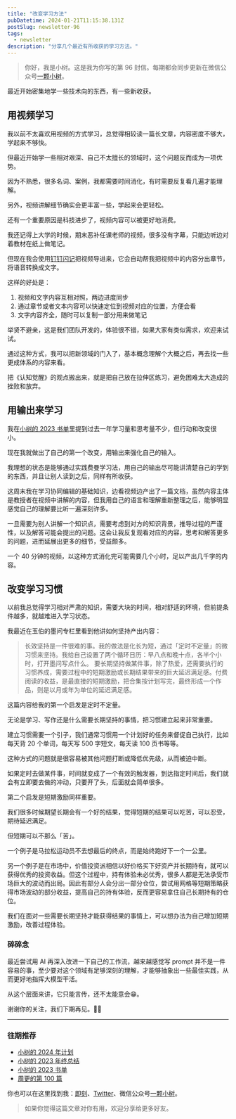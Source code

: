 ```yaml
---
title: "改变学习方法"
pubDatetime: 2024-01-21T11:15:38.131Z
postSlug: newsletter-96
tags:
  - newsletter
description: "分享几个最近有所收获的学习方法。"
---
```


> 你好，我是小树。这是我为你写的第 96 封信。每期都会同步更新在微信公众号[一颗小树](https://weixin.sogou.com/weixin?query=a_warm_tree)。

最近开始密集地学一些技术向的东西，有一些新收获。

## 用视频学习

我以前不太喜欢用视频的方式学习，总觉得相较读一篇长文章，内容密度不够大，学起来不够快。

但最近开始学一些相对艰深、自己不太擅长的领域时，这个问题反而成为一项优势。

因为不熟悉，很多名词、案例，我都需要时间消化，有时需要反复看几遍才能理解。

另外，视频讲解细节确实会更丰富一些，学起来会更轻松。

还有一个重要原因是科技进步了，视频内容可以被更好地消费。

我还记得上大学的时候，期末恶补任课老师的视频，很多没有字幕，只能边听边对着教材在纸上做笔记。

但现在我会使用[钉钉闪记](https://shanji.dingtalk.com)把视频导进来，它会自动帮我把视频中的内容分出章节，将语音转换成文字。

这样的好处是：

1. 视频和文字内容互相对照，两边进度同步
2. 通过章节或者文本内容可以快速定位到视频对应的位置，方便会看
3. 文字内容齐全，随时可以复制一部分用来做笔记

举贤不避亲，这是我们团队开发的，体验很不错，如果大家有类似需求，欢迎来试试。

通过这种方式，我可以把新领域的门入了，基本概念理解个大概之后，再去找一些更成体系的内容来看。

把《认知觉醒》的观点搬出来，就是把自己放在拉伸区练习，避免困难太大造成的挫败和放弃。

## 用输出来学习

我在[小树的 2023 书单](https://mp.weixin.qq.com/s/6cK60OCYpcqncs3DF9GjeA)里提到过去一年学习量和思考量不少，但行动和改变很小。

现在我就做出了自己的第一个改变，用输出来强化自己的输入。

我理想的状态是能够通过实践费曼学习法，用自己的输出尽可能讲清楚自己的学到的东西，并且让别人读到之后，同样有所收获。

这周末我在学习协同编辑的基础知识，边看视频边产出了一篇文档，虽然内容主体是教授者在视频中讲解的内容，但我用自己的语言和理解重新整理之后，能够明显感觉自己的理解要比听一遍深刻许多。

一旦需要为别人讲解一个知识点，需要考虑到对方的知识背景，推导过程的严谨性，以及解答可能会提出的问题。这会让我反复观看对应的内容，思考和解答更多的问题，进而延展出更多的细节，受益颇多。

一个 40 分钟的视频，以这种方式消化完可能需要几个小时，足以产出几千字的内容。

## 改变学习习惯

以前我总觉得学习相对严肃的知识，需要大块的时间，相对舒适的环境，但前提条件越多，就越难进入学习状态。

我最近在玉伯的墨问专栏里看到他讲如何坚持产出内容：

> 长效坚持是一件很难的事。我的做法是化长为短，通过「定时不定量」的微习惯来坚持。我给自己设置了两个循环日历：早八点和晚十点，各半个小时，打开墨问写点什么。
> 要长期坚持做某件事，除了热爱，还需要执行的习惯养成，需要过程中的短期激励或长期结果带来的巨大延迟满足感。付费阅读的收益，是最直接的短期激励，把合集按计划写完，最终形成一个作品，则是以月或年为单位的延迟满足感。

这篇内容给我的第一个启发是定时不定量。

无论是学习、写作还是什么需要长期坚持的事情，把习惯建立起来非常重要。

建立习惯需要一个引子，我们通常习惯用一个计划好的任务来督促自己执行，比如每天背 20 个单词，每天写 500 字短文，每天读 100 页书等等。

这种方式的问题就是很容易被其他问题打断或降低优先级，从而被迫中断。

如果定时去做某件事，时间就变成了一个有效的触发器，到达指定时间后，我们就会有立即要去做的冲动，只要开了头，后面就会简单很多。

第二个启发是短期激励同样重要。

我们很多时候期望长期会有一个好的结果，觉得短期的结果可以吃苦，可以忍受，期待延迟满足。

但短期可以不那么「苦」。

一个例子是马拉松运动员不去想最后的终点，而是始终跑好下一个一公里。

另一个例子是在市场中，价值投资派相信以好价格买下好资产并长期持有，就可以获得优秀的投资收益。但这个过程中，持有体验未必优秀，很多人都是无法承受市场巨大的波动而出局。因此有部分人会分出一部分仓位，尝试用网格等短期策略获得市场波动的部分收益，提高自己的持有体验，反而更容易拿住自己长期持有的仓位。

我们在面对一些需要长期坚持才能获得结果的事情上，可以想办法为自己增加短期激励，改善过程体验。

### 碎碎念

最近尝试用 AI 再深入改进一下自己的工作流，越来越感觉写 prompt 并不是一件容易的事，至少要对这个领域有足够深刻的理解，才能够抽象出一些最佳实践，从而更好地指挥大模型干活。

从这个层面来讲，它只能言传，还不太能意会😁。

谢谢你的关注，我们下期再见。👋🏻

---

### 往期推荐

- [小树的 2024 年计划](https://mp.weixin.qq.com/s/aONqRY6bqK5unrewoGZv7w)
- [小树的 2023 年终总结](https://mp.weixin.qq.com/s/rAcfoMnmNL5sYjQqsCm39w)
- [小树的 2023 书单](https://mp.weixin.qq.com/s/6cK60OCYpcqncs3DF9GjeA)
- [周更的第 100 篇](https://mp.weixin.qq.com/s/58mHog5-aX_ALNqVDfEbUg)

你也可以在这里找到我：[即刻](https://okjk.co/3Vsn5T)、[Twitter](https://twitter.com/yeshu_in_future)、微信公众号[一颗小树](https://weixin.sogou.com/weixin?query=a_warm_tree)。

> 如果你觉得这篇文章对你有用，欢迎分享给更多好友。
